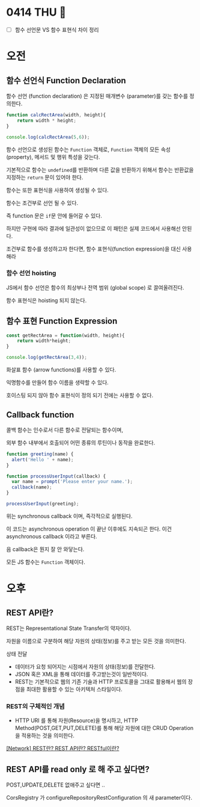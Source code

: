 # 0414 THU 👑

- [ ] 함수 선언문 VS 함수 표현식 차이 정리 

# 오전

## 함수 선언식 Function Declaration
함수 선언 (function declaration) 은 지정된 매개변수 (parameter)를 갖는 함수를 정의한다. 

```javascript
function calcRectArea(width, height){
    return width * height;
}

console.log(calcRectArea(5,6));
```

함수 선언으로 생성된 함수는 `Function` 객체로, `Function` 객체의 모든 속성 (property), 메서드 및 행위 특성을 갖는다. 

기본적으로 함수는 `undefined`를 반환하며 다른 값을 반환하기 위해서 함수는 반환값을 지정하는 `return` 문이 있어야 한다. 

함수는 또한 표현식을 사용하여 생성될 수 있다. 

함수는 조건부로 선언 될 수 있다. 

즉 function 문은 `if`문 안에 들어갈 수 있다. 

하지만 구현에 따라 결과에 일관성이 없으므로 이 패턴은 실제 코드에서 사용해선 안된다. 

조건부로 함수를 생성하고자 한다면, 함수 표현식(function expression)을 대신 사용해라 

### 함수 선언 hoisting 
JS에서 함수 선언은 함수의 최상부나 전역 범위 (global scope) 로 끌여올려진다. 

함수 표현식은 hoisting 되지 않는다. 

## 함수 표현 Function Expression
```javascript
const getRectArea = function(width, height){
    return width*height;
}

console.log(getRectArea(3,4));
```

화살표 함수 (arrow functions)를 사용할 수 있다. 

익명함수를 만들어 함수 이름을 생략할 수 있다. 

호이스팅 되지 않아 함수 표현식이 정의 되기 전에는 사용할 수 없다. 

## Callback function
콜백 함수는 인수로서 다른 함수로 전달되는 함수이며, 

외부 함수 내부에서 호출되어 어떤 종류의 루틴이나 동작을 완료한다. 

```javascript
function greeting(name) {
  alert('Hello ' + name);
}

function processUserInput(callback) {
  var name = prompt('Please enter your name.');
  callback(name);
}

processUserInput(greeting);
```

위는 synchronous callback 이며, 즉각적으로 실행된다. 

이 코드는 asynchronous operation 이 끝난 이후에도 지속되곤 한다. 
이건 asynchronous callback 이라고 부른다. 

음  callback은 뭔지 잘 안 와닿는다. 

모든 JS 함수는 `Function` 객체이다. 




# 오후

## REST API란? 

REST는 Representational State Transfer의 약자이다. 

자원을 이름으로 구분하여 해당 자원의 상태(정보)를  주고 받는 모든 것을 의미한다. 

상태 전달 
- 데이터가 요청 되어지는 시점에서 자원의 상태(정보)를 전달한다. 
- JSON 혹은 XML을 통해 데이터를 주고받는것이 일반적이다. 
- REST는 기본적으로 웹의 기존 기술과 HTTP 프로토콜을 그대로 활용해서 웹의 장점을 최대한 활용할 수 있는 아키텍처 스타일이다. 

### REST의 구체적인 개념
- HTTP URI 를 통해 자원(Resource)을 명시하고, HTTP Method(POST,GET,PUT,DELETE)를 통해 해당 자원에 대한 CRUD Operation을 적용하는 것을 의미한다. 

[[Network] REST란? REST API란? RESTful이란?](https://gmlwjd9405.github.io/2018/09/21/rest-and-restful.html)

## REST API를 read only 로 해 주고 싶다면? 
POST,UPDATE,DELETE 없애주고 싶다면 ..

CorsRegistry 가 configureRepositoryRestConfiguration 의 새 parameter이다. 


